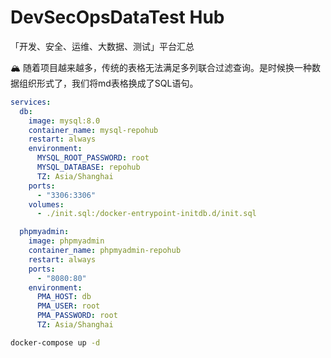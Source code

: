 # DevSecOpsDataTest Hub
「开发、安全、运维、大数据、测试」平台汇总

🏔️ 随着项目越来越多，传统的表格无法满足多列联合过滤查询。是时候换一种数据组织形式了，我们将md表格换成了SQL语句。

```yml
services:
  db:
    image: mysql:8.0
    container_name: mysql-repohub
    restart: always
    environment:
      MYSQL_ROOT_PASSWORD: root
      MYSQL_DATABASE: repohub
      TZ: Asia/Shanghai
    ports:
      - "3306:3306"
    volumes:
      - ./init.sql:/docker-entrypoint-initdb.d/init.sql

  phpmyadmin:
    image: phpmyadmin
    container_name: phpmyadmin-repohub
    restart: always
    ports:
      - "8080:80"
    environment:
      PMA_HOST: db
      PMA_USER: root
      PMA_PASSWORD: root
      TZ: Asia/Shanghai

```

```bash
docker-compose up -d
```

